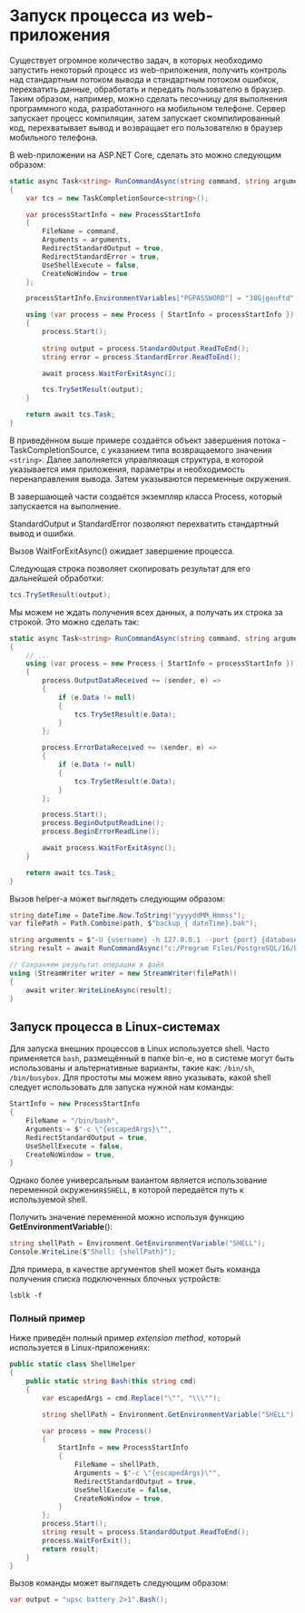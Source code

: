 # Запуск процесса из web-приложения

Существует огромное количество задач, в которых необходимо запустить некоторый процесс из web-приложения, получить контроль над стандартным потоком вывода и стандартным потоком ошибкок, перехватить данные, обработать и передать пользователю в браузер. Таким образом, например, можно сделать песочницу для выполнения программного кода, разработанного на мобильном телефоне. Сервер запускает процесс компиляции, затем запускает скомпилированный код, перехватывает вывод и возвращает его пользователю в браузер мобильного телефона.

В web-приложении на ASP.NET Core, сделать это можно следующим образом:

```csharp
static async Task<string> RunCommandAsync(string command, string arguments)
{
    var tcs = new TaskCompletionSource<string>();

    var processStartInfo = new ProcessStartInfo
    {
        FileName = command,
        Arguments = arguments,
        RedirectStandardOutput = true,
        RedirectStandardError = true,
        UseShellExecute = false,
        CreateNoWindow = true
    };

    processStartInfo.EnvironmentVariables["PGPASSWORD"] = "38Gjgeuftd";

    using (var process = new Process { StartInfo = processStartInfo })
    {
        process.Start();
   
        string output = process.StandardOutput.ReadToEnd();
        string error = process.StandardError.ReadToEnd();

        await process.WaitForExitAsync();

        tcs.TrySetResult(output);
    }

    return await tcs.Task;
}
```

В приведённом выше примере создаётся объект завершения потока - TaskCompletionSource, с указанием типа возвращаемого значения `<string>`. Далее заполняется управляюащя структура, в которой указывается имя приложения, параметры и необходимость перенаправления вывода. Затем указываются переменные окружения.

В завершающей части создаётся экземпляр класса Process, который запускается на выполнение.

StandardOutput и StandardError позволяют перехватить стандартный вывод и ошибки.

Вызов WaitForExitAsync() ожидает завершение процесса.

Следующая строка позволяет скопировать результат для его дальнейшей обработки:

```csharp
tcs.TrySetResult(output);
```

Мы можем не ждать получения всех данных, а получать их строка за строкой. Это можно сделать так:

```csharp
static async Task<string> RunCommandAsync(string command, string arguments)
{
    // ...
    using (var process = new Process { StartInfo = processStartInfo })
    {
        process.OutputDataReceived += (sender, e) =>
        {
            if (e.Data != null)
            {
                tcs.TrySetResult(e.Data);
            }
        };

        process.ErrorDataReceived += (sender, e) =>
        {
            if (e.Data != null)
            {
                tcs.TrySetResult(e.Data);
            }
        };

        process.Start();
        process.BeginOutputReadLine();
        process.BeginErrorReadLine();

        await process.WaitForExitAsync();
    }

    return await tcs.Task;
}
```

Вызов helper-а может выглядеть следующим образом:

```csharp
string dateTime = DateTime.Now.ToString("yyyyddMM_Hmmss");
var filePath = Path.Combine(path, $"backup_{ dateTime}.bak");

string arguments = $"-U {username} -h 127.0.0.1 --port {port} {database}";
string result = await RunCommandAsync("c:/Program Files/PostgreSQL/16/bin/pg_dump.exe", arguments);

// Сохраняем результат операции в файл
using (StreamWriter writer = new StreamWriter(filePath))
{
    await writer.WriteLineAsync(result);
}
```

## Запуск процесса в Linux-системах

Для запуска внешних процессов в Linux используется shell. Часто применяется `bash`, размещённый в папке bin-е, но в системе могут быть использованы и альтернативные варианты, такие как: `/bin/sh`, `/bin/busybox`. Для простоты мы можем явно указывать, какой shell следует использовать для запуска нужной нам команды:

```csharp
StartInfo = new ProcessStartInfo
{
	FileName = "/bin/bash",
	Arguments = $"-c \"{escapedArgs}\"",
	RedirectStandardOutput = true,
	UseShellExecute = false,
	CreateNoWindow = true,
}
```

Однако более универсальным ваиантом является использование переменной окружения`$SHELL`, в которой передаётся путь к используемой shell.

Получить значение переменной можно используя функцию **GetEnvironmentVariable**():

```csharp
string shellPath = Environment.GetEnvironmentVariable("SHELL");
Console.WriteLine($"Shell: {shellPath}");
```

Для примера, в качестве аргументов shell может быть команда получения списка подключенных блочных устройств:

```shell
lsblk -f
```

### Полный пример

Ниже приведён полный пример _extension method_, который используется в Linux-приложениях:

```csharp
public static class ShellHelper
{
    public static string Bash(this string cmd)
    {
        var escapedArgs = cmd.Replace("\"", "\\\"");

        string shellPath = Environment.GetEnvironmentVariable("SHELL");

        var process = new Process()
        {
            StartInfo = new ProcessStartInfo
            {
                FileName = shellPath,
                Arguments = $"-c \"{escapedArgs}\"",
                RedirectStandardOutput = true,
                UseShellExecute = false,
                CreateNoWindow = true,
            }
        };
        process.Start();
        string result = process.StandardOutput.ReadToEnd();
        process.WaitForExit();
        return result;
    }
}
```

Вызов команды может выглядеть следующим образом:

```csharp
var output = "upsc battery 2>1".Bash();
```

